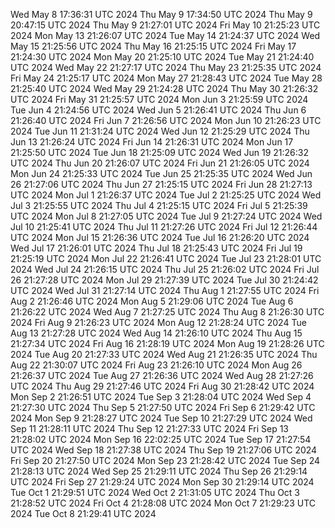 Wed May  8 17:36:31 UTC 2024
Thu May  9 17:34:50 UTC 2024
Thu May  9 20:47:15 UTC 2024
Thu May  9 21:27:01 UTC 2024
Fri May 10 21:25:23 UTC 2024
Mon May 13 21:26:07 UTC 2024
Tue May 14 21:24:37 UTC 2024
Wed May 15 21:25:56 UTC 2024
Thu May 16 21:25:15 UTC 2024
Fri May 17 21:24:30 UTC 2024
Mon May 20 21:25:10 UTC 2024
Tue May 21 21:24:40 UTC 2024
Wed May 22 21:27:17 UTC 2024
Thu May 23 21:25:35 UTC 2024
Fri May 24 21:25:17 UTC 2024
Mon May 27 21:28:43 UTC 2024
Tue May 28 21:25:40 UTC 2024
Wed May 29 21:24:28 UTC 2024
Thu May 30 21:26:32 UTC 2024
Fri May 31 21:25:57 UTC 2024
Mon Jun  3 21:25:59 UTC 2024
Tue Jun  4 21:24:56 UTC 2024
Wed Jun  5 21:26:41 UTC 2024
Thu Jun  6 21:26:40 UTC 2024
Fri Jun  7 21:26:56 UTC 2024
Mon Jun 10 21:26:23 UTC 2024
Tue Jun 11 21:31:24 UTC 2024
Wed Jun 12 21:25:29 UTC 2024
Thu Jun 13 21:26:24 UTC 2024
Fri Jun 14 21:26:31 UTC 2024
Mon Jun 17 21:25:50 UTC 2024
Tue Jun 18 21:25:09 UTC 2024
Wed Jun 19 21:26:32 UTC 2024
Thu Jun 20 21:26:07 UTC 2024
Fri Jun 21 21:26:05 UTC 2024
Mon Jun 24 21:25:33 UTC 2024
Tue Jun 25 21:25:35 UTC 2024
Wed Jun 26 21:27:06 UTC 2024
Thu Jun 27 21:25:15 UTC 2024
Fri Jun 28 21:27:13 UTC 2024
Mon Jul  1 21:26:37 UTC 2024
Tue Jul  2 21:25:25 UTC 2024
Wed Jul  3 21:25:55 UTC 2024
Thu Jul  4 21:25:15 UTC 2024
Fri Jul  5 21:25:39 UTC 2024
Mon Jul  8 21:27:05 UTC 2024
Tue Jul  9 21:27:24 UTC 2024
Wed Jul 10 21:25:41 UTC 2024
Thu Jul 11 21:27:26 UTC 2024
Fri Jul 12 21:26:44 UTC 2024
Mon Jul 15 21:26:36 UTC 2024
Tue Jul 16 21:26:20 UTC 2024
Wed Jul 17 21:26:01 UTC 2024
Thu Jul 18 21:25:43 UTC 2024
Fri Jul 19 21:25:19 UTC 2024
Mon Jul 22 21:26:41 UTC 2024
Tue Jul 23 21:28:01 UTC 2024
Wed Jul 24 21:26:15 UTC 2024
Thu Jul 25 21:26:02 UTC 2024
Fri Jul 26 21:27:28 UTC 2024
Mon Jul 29 21:27:39 UTC 2024
Tue Jul 30 21:24:42 UTC 2024
Wed Jul 31 21:27:14 UTC 2024
Thu Aug  1 21:27:55 UTC 2024
Fri Aug  2 21:26:46 UTC 2024
Mon Aug  5 21:29:06 UTC 2024
Tue Aug  6 21:26:22 UTC 2024
Wed Aug  7 21:27:25 UTC 2024
Thu Aug  8 21:26:30 UTC 2024
Fri Aug  9 21:26:23 UTC 2024
Mon Aug 12 21:28:24 UTC 2024
Tue Aug 13 21:27:28 UTC 2024
Wed Aug 14 21:26:10 UTC 2024
Thu Aug 15 21:27:34 UTC 2024
Fri Aug 16 21:28:19 UTC 2024
Mon Aug 19 21:28:26 UTC 2024
Tue Aug 20 21:27:33 UTC 2024
Wed Aug 21 21:26:35 UTC 2024
Thu Aug 22 21:30:07 UTC 2024
Fri Aug 23 21:26:10 UTC 2024
Mon Aug 26 21:26:37 UTC 2024
Tue Aug 27 21:26:36 UTC 2024
Wed Aug 28 21:27:26 UTC 2024
Thu Aug 29 21:27:46 UTC 2024
Fri Aug 30 21:28:42 UTC 2024
Mon Sep  2 21:26:51 UTC 2024
Tue Sep  3 21:28:04 UTC 2024
Wed Sep  4 21:27:30 UTC 2024
Thu Sep  5 21:27:50 UTC 2024
Fri Sep  6 21:29:42 UTC 2024
Mon Sep  9 21:28:27 UTC 2024
Tue Sep 10 21:27:29 UTC 2024
Wed Sep 11 21:28:11 UTC 2024
Thu Sep 12 21:27:33 UTC 2024
Fri Sep 13 21:28:02 UTC 2024
Mon Sep 16 22:02:25 UTC 2024
Tue Sep 17 21:27:54 UTC 2024
Wed Sep 18 21:27:38 UTC 2024
Thu Sep 19 21:27:06 UTC 2024
Fri Sep 20 21:27:50 UTC 2024
Mon Sep 23 21:28:42 UTC 2024
Tue Sep 24 21:28:13 UTC 2024
Wed Sep 25 21:29:11 UTC 2024
Thu Sep 26 21:29:14 UTC 2024
Fri Sep 27 21:29:24 UTC 2024
Mon Sep 30 21:29:14 UTC 2024
Tue Oct  1 21:29:51 UTC 2024
Wed Oct  2 21:31:05 UTC 2024
Thu Oct  3 21:28:52 UTC 2024
Fri Oct  4 21:28:08 UTC 2024
Mon Oct  7 21:29:23 UTC 2024
Tue Oct  8 21:29:41 UTC 2024
